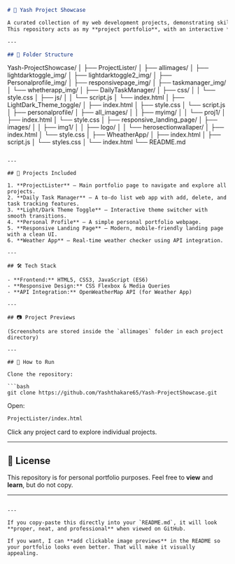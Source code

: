 
```markdown
# 📂 Yash Project Showcase

A curated collection of my web development projects, demonstrating skills in **HTML**, **CSS**, **JavaScript**, and **responsive design**.  
This repository acts as my **project portfolio**, with an interactive **ProjectLister** as the main entry point to explore all individual projects.

---

## 📁 Folder Structure

```

Yash-ProjectShowcase/
│
├── ProjectLister/
│
├── allimages/
│   ├── lightdarktoggle\_img/
│   ├── lightdarktoggle2\_img/
│   ├── Personalprofile\_img/
│   ├── responsivepage\_img/
│   ├── taskmanager\_img/
│   └── whetherapp\_img/
│
├── DailyTaskManager/
│   ├── css/
│   │   └── style.css
│   ├── js/
│   │   └── script.js
│   └── index.html
│
├── LightDark\_Theme\_toggle/
│   ├── index.html
│   ├── style.css
│   └── script.js
│
├── personalprofile/
│   ├── all\_images/
│   │   ├── myimg/
│   │   └── proj1/
│   ├── index.html
│   └── style.css
│
├── responsive\_landing\_page/
│   ├── images/
│   │   ├── img1/
│   │   ├── logo/
│   │   └── herosectionwallaper/
│   ├── index.html
│   └── style.css
│
├── WheatherApp/
│   ├── index.html
│   ├── script.js
│   └── styles.css
│
└── index.html
└── README.md

````

---

## 🚀 Projects Included

1. **ProjectLister** – Main portfolio page to navigate and explore all projects.  
2. **Daily Task Manager** – A to-do list web app with add, delete, and task tracking features.  
3. **Light/Dark Theme Toggle** – Interactive theme switcher with smooth transitions.  
4. **Personal Profile** – A simple personal portfolio webpage.  
5. **Responsive Landing Page** – Modern, mobile-friendly landing page with a clean UI.  
6. **Weather App** – Real-time weather checker using API integration.

---

## 🛠️ Tech Stack

- **Frontend:** HTML5, CSS3, JavaScript (ES6)  
- **Responsive Design:** CSS Flexbox & Media Queries  
- **API Integration:** OpenWeatherMap API (for Weather App)

---

## 📷 Project Previews

(Screenshots are stored inside the `allimages` folder in each project directory)

---

## 📌 How to Run

Clone the repository:

```bash
git clone https://github.com/Yashthakare65/Yash-ProjectShowcase.git
````

Open:

```bash
ProjectLister/index.html
```

Click any project card to explore individual projects.

---

## 📜 License

This repository is for personal portfolio purposes.
Feel free to **view** and **learn**, but do not copy.

---

```

---

If you copy-paste this directly into your `README.md`, it will look **proper, neat, and professional** when viewed on GitHub.  

If you want, I can **add clickable image previews** in the README so your portfolio looks even better. That will make it visually appealing.
```

